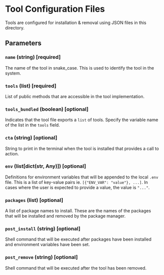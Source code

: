 Tool Configuration Files
========================
Tools are configured for installation & removal using JSON files in this directory. 

## Parameters

### `name` (string) [required]
The name of the tool in snake_case. This is used to identify the tool in the system.

### `tools` (list) [required]
List of public methods that are accessible in the tool implementation.

### `tools_bundled` (boolean) [optional]
Indicates that the tool file exports a `list` of tools. Specify the variable name
of the list in the `tools` field.

### `cta` (string) [optional]
String to print in the terminal when the tool is installed that provides a call to action.

### `env` (list[dict(str, Any)]) [optional]
Definitions for environment variables that will be appended to the local `.env` file.
This is a list of key-value pairs ie. `[{"ENV_VAR": "value"}, ...]`.
In cases where the user is expected to provide a value, the value is `"..."`.

### `packages` (list) [optional]
A list of package names to install. These are the names of the packages that will 
be installed and removed by the package manager.

### `post_install` (string) [optional]
Shell command that will be executed after packages have been installed and environment 
variables have been set.

### `post_remove` (string) [optional]
Shell command that will be executed after the tool has been removed.

